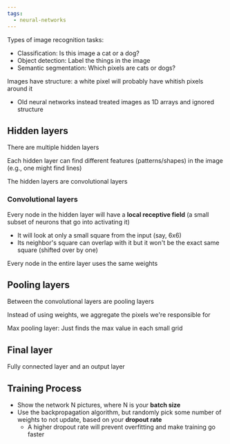 ```yaml
---
tags:
  - neural-networks
---
```


Types of image recognition tasks:

- Classification: Is this image a cat or a dog?
- Object detection: Label the things in the image
- Semantic segmentation: Which pixels are cats or dogs?

Images have structure: a white pixel will probably have whitish pixels around it
- Old neural networks instead treated images as 1D arrays and ignored structure

## Hidden layers

There are multiple hidden layers

Each hidden layer can find different features (patterns/shapes) in the image (e.g., one might find lines)

The hidden layers are convolutional layers

### Convolutional layers

Every node in the hidden layer will have a **local receptive field** (a small subset of neurons that go into activating it)
- It will look at only a small square from the input (say, 6x6)
- Its neighbor's square can overlap with it but it won't be the exact same square (shifted over by one)

Every node in the entire layer uses the same weights

## Pooling layers

Between the convolutional layers are pooling layers

Instead of using weights, we aggregate the pixels we're responsible for

Max pooling layer: Just finds the max value in each small grid

## Final layer

Fully connected layer and an output layer

## Training Process

- Show the network N pictures, where N is your **batch size**
- Use the backpropagation algorithm, but randomly pick some number of weights to not update, based on your **dropout rate**
	- A higher dropout rate will prevent overfitting and make training go faster